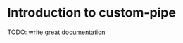 # Introduction to custom-pipe

TODO: write [great documentation](http://jacobian.org/writing/what-to-write/)
